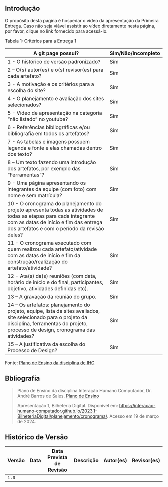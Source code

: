 ## Introdução

O propósito desta página é hospedar o vídeo da apresentação da Primeira Entrega. Caso não seja viável assistir ao vídeo diretamente nesta página, por favor, clique no link fornecido para acessá-lo.


Tabela 1: Critérios para a Entrega 1

|A git page possui?	|Sim/Não/Incompleto|
|-------------------|------------------|
|1 - O histórico de versão padronizado?	|Sim|
|2 – O(s) autor(es) e o(s) revisor(es) para cada artefato?	|Sim|
|3 - A motivação e os critérios para a escolha do site?	|Sim|
|4 - O planejamento e avaliação dos sites selecionados?	|Sim|
|5 - Vídeo de apresentação na categoria “não listado” no youtube?	|Sim|
|6 - Referências bibliográficas e/ou bibliografia em todos os artefatos?	|Sim|
|7 - As tabelas e imagens possuem legenda e fonte e elas chamadas dentro dos texto?	|Sim|
|8 – Um texto fazendo uma introdução dos artefatos, por exemplo das “Ferramentas”?	|Sim|
|9 - Uma página apresentando os integrantes da equipe (com foto) com nome e sem matrícula?	|Sim|
|10 - O cronograma do planejamento do projeto apresenta todas as atividades de todas as etapas para cada integrante com as datas de início e fim das entrega dos artefatos e com o período da revisão deles?	|Sim|
|11 - O cronograma executado com quem realizou cada artefato/atividade com as datas de início e fim da construção/realização do artefato/atividade?	|Sim|
|12 - Ata(s) da(s) reuniões (com data, horário de início e do final, participantes, objetivo, atividades definidas etc).	|Sim|
|13 – A gravação da reunião do grupo.	|Sim|
|14 – Os artefatos: planejamento do projeto, equipe, lista de sites avaliados, site selecionado para o projeto da disciplina, ferramentas do projeto, processo de design, cronograma das atividades?	|Sim|
|15 – A justificativa da escolha do Processo de Design?	|Sim|

Fonte: [Plano de Ensino da disciplina de IHC](https://aprender3.unb.br/pluginfile.php/2843624/mod_resource/content/48/Plano_de_Ensino%20FIHC%20012024%20Turma%201.pdf)

## <a>Bbliografia</a>
> Plano de Ensino da disciplina Interação Humano Computador, Dr. André Barros de Sales. [Plano de Ensino](https://aprender3.unb.br/pluginfile.php/2843624/mod_resource/content/48/Plano_de_Ensino%20FIHC%20012024%20Turma%201.pdf)
>
> Apresentação 1, Bilheteria Digital. Disponível em: <https://interacao-humano-computador.github.io/2023.1-BilheteriaDigital/planejamento/cronograma/>. Acesso em 19 de março de 2024.


## <a>Histórico de Versão</a>

| Versão | Data    | Data Prevista de Revisão  | Descrição      | Autor(es)   | Revisor(es)     |
| ------- | ------ | ------- | -------- | -------- | -------- |
| `1.0` | | | | | |
